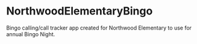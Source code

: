 # NorthwoodElementaryBingo
Bingo calling/call tracker app created for Northwood Elementary to use for annual Bingo Night.
